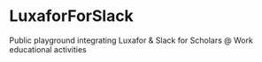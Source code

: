 # LuxaforForSlack
Public playground integrating Luxafor &amp; Slack for Scholars @ Work educational activities
